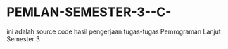 # PEMLAN-SEMESTER-3--C-

ini adalah source code hasil pengerjaan tugas-tugas Pemrograman Lanjut Semester 3
